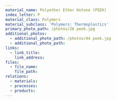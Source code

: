 ```yaml
---
material_name: Polyether Ether Ketone (PEEK)
index_letter: P
material_class: Polymers
material_subclass: 'Polymers: Thermoplastics'
primary_photo_path: /photos/26 peek.jpg
additional_photos:
  - additional_photo_path: /photos/44 peek.jpg
  - additional_photo_path:
links:
  - link_title:
    link_address:
files:
  - file_name:
    file_path:
relations:
  - materials:
  - processes:
  - products:
---
```



